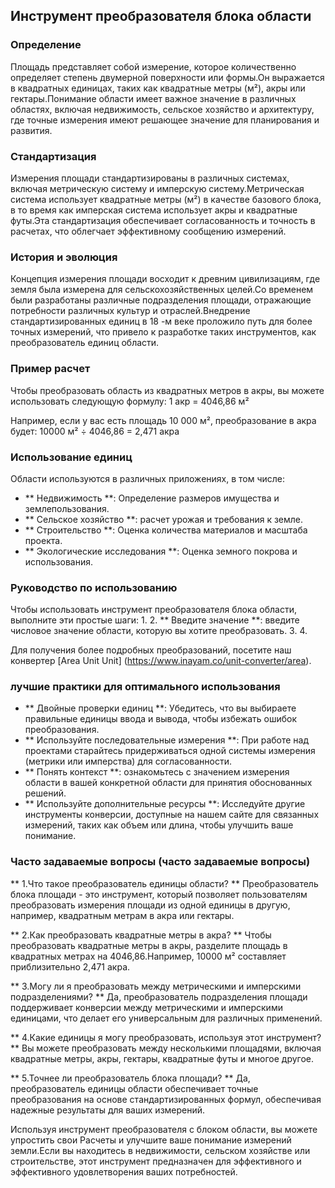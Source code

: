 ## Инструмент преобразователя блока области

### Определение
Площадь представляет собой измерение, которое количественно определяет степень двумерной поверхности или формы.Он выражается в квадратных единицах, таких как квадратные метры (м²), акры или гектары.Понимание области имеет важное значение в различных областях, включая недвижимость, сельское хозяйство и архитектуру, где точные измерения имеют решающее значение для планирования и развития.

### Стандартизация
Измерения площади стандартизированы в различных системах, включая метрическую систему и имперскую систему.Метрическая система использует квадратные метры (м²) в качестве базового блока, в то время как имперская система использует акры и квадратные футы.Эта стандартизация обеспечивает согласованность и точность в расчетах, что облегчает эффективному сообщению измерений.

### История и эволюция
Концепция измерения площади восходит к древним цивилизациям, где земля была измерена для сельскохозяйственных целей.Со временем были разработаны различные подразделения площади, отражающие потребности различных культур и отраслей.Внедрение стандартизированных единиц в 18 -м веке проложило путь для более точных измерений, что привело к разработке таких инструментов, как преобразователь единиц области.

### Пример расчет
Чтобы преобразовать область из квадратных метров в акры, вы можете использовать следующую формулу:
1 акр = 4046,86 м²

Например, если у вас есть площадь 10 000 м², преобразование в акра будет:
10000 м² ÷ 4046,86 = 2,471 акра

### Использование единиц
Области используются в различных приложениях, в том числе:
- ** Недвижимость **: Определение размеров имущества и землепользования.
- ** Сельское хозяйство **: расчет урожая и требования к земле.
- ** Строительство **: Оценка количества материалов и масштаба проекта.
- ** Экологические исследования **: Оценка земного покрова и использования.

### Руководство по использованию
Чтобы использовать инструмент преобразователя блока области, выполните эти простые шаги:
1.
2. ** Введите значение **: введите числовое значение области, которую вы хотите преобразовать.
3.
4.

Для получения более подробных преобразований, посетите наш конвертер [Area Unit Unit] (https://www.inayam.co/unit-converter/area).

### лучшие практики для оптимального использования
- ** Двойные проверки единиц **: Убедитесь, что вы выбираете правильные единицы ввода и вывода, чтобы избежать ошибок преобразования.
- ** Используйте последовательные измерения **: При работе над проектами старайтесь придерживаться одной системы измерения (метрики или имперства) для согласованности.
- ** Понять контекст **: ознакомьтесь с значением измерения области в вашей конкретной области для принятия обоснованных решений.
- ** Используйте дополнительные ресурсы **: Исследуйте другие инструменты конверсии, доступные на нашем сайте для связанных измерений, таких как объем или длина, чтобы улучшить ваше понимание.

### Часто задаваемые вопросы (часто задаваемые вопросы)

** 1.Что такое преобразователь единицы области? **
Преобразователь блока площади - это инструмент, который позволяет пользователям преобразовать измерения площади из одной единицы в другую, например, квадратным метрам в акра или гектары.

** 2.Как преобразовать квадратные метры в акра? **
Чтобы преобразовать квадратные метры в акры, разделите площадь в квадратных метрах на 4046,86.Например, 10000 м² составляет приблизительно 2,471 акра.

** 3.Могу ли я преобразовать между метрическими и имперскими подразделениями? **
Да, преобразователь подразделения площади поддерживает конверсии между метрическими и имперскими единицами, что делает его универсальным для различных применений.

** 4.Какие единицы я могу преобразовать, используя этот инструмент? **
Вы можете преобразовать между несколькими площадями, включая квадратные метры, акры, гектары, квадратные футы и многое другое.

** 5.Точнее ли преобразователь блока площади? **
Да, преобразователь единицы области обеспечивает точные преобразования на основе стандартизированных формул, обеспечивая надежные результаты для ваших измерений.

Используя инструмент преобразователя с блоком области, вы можете упростить свои Расчеты и улучшите ваше понимание измерений земли.Если вы находитесь в недвижимости, сельском хозяйстве или строительстве, этот инструмент предназначен для эффективного и эффективного удовлетворения ваших потребностей.
